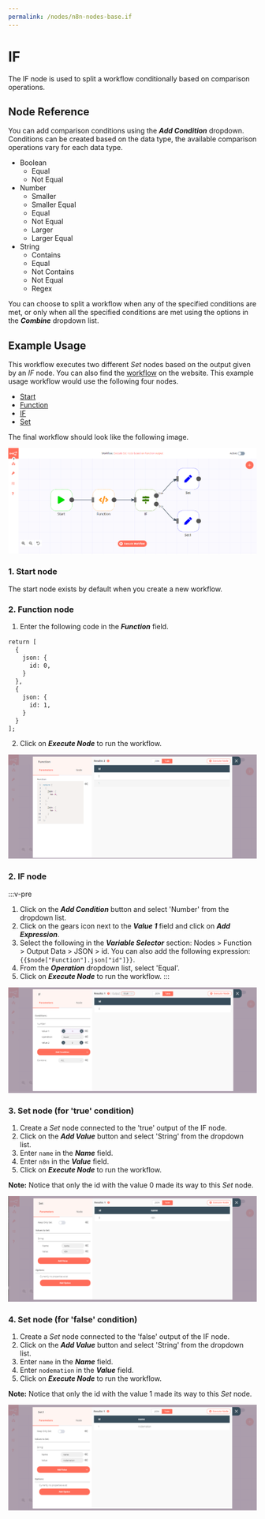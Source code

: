 ```yaml
---
permalink: /nodes/n8n-nodes-base.if
---
```


# IF

The IF node is used to split a workflow conditionally based on comparison operations.

## Node Reference

You can add comparison conditions using the ***Add Condition*** dropdown. Conditions can be created based on the data type, the available comparison operations vary for each data type.

- Boolean
	- Equal
	- Not Equal
- Number
	- Smaller
	- Smaller Equal
	- Equal
	- Not Equal
	- Larger
	- Larger Equal
- String
	- Contains
	- Equal
	- Not Contains
	- Not Equal
	- Regex

You can choose to split a workflow when any of the specified conditions are met, or only when all the specified conditions are met using the options in the ***Combine*** dropdown list.


## Example Usage

This workflow executes two different *Set* nodes based on the output given by an *IF* node. You can also find the [workflow](https://n8n.io/workflows/581) on the website. This example usage workflow would use the following four nodes.
- [Start](../../core-nodes/Start/README.md)
- [Function](../../core-nodes/Function/README.md)
- [IF]()
- [Set](../../core-nodes/Set/README.md)


The final workflow should look like the following image.

![A workflow with the IF node](./workflow.png)

### 1. Start node

The start node exists by default when you create a new workflow.


### 2. Function node

1. Enter the following code in the ***Function*** field.
```
return [
  {
    json: {
      id: 0,
    }
  },
  {
    json: {
      id: 1,
    }
  }
];
```
2. Click on ***Execute Node*** to run the workflow.

![Using the Function node to send data to the IF node](./Function_node.png)


### 2. IF node

:::v-pre
1. Click on the ***Add Condition*** button and select 'Number' from the dropdown list.
2. Click on the gears icon next to the ***Value 1*** field and click on ***Add Expression***.
3. Select the following in the ***Variable Selector*** section: Nodes > Function > Output Data > JSON > id. You can also add the following expression: `{{$node["Function"].json["id"]}}`.
4. From the ***Operation*** dropdown list, select 'Equal'.
5. Click on ***Execute Node*** to run the workflow.
:::

![Using the IF node to conditionally execute based on the input](./IF_node.png)


### 3. Set node (for 'true' condition)

1. Create a *Set* node connected to the 'true' output of the IF node.
2. Click on the ***Add Value*** button and select 'String' from the dropdown list.
3. Enter `name` in the ***Name*** field.
4. Enter `n8n` in the ***Value*** field.
5. Click on ***Execute Node*** to run the workflow.

**Note:** Notice that only the id with the value 0 made its way to this *Set* node.

![Using the Set node to set a value when the condition is true](./Set_node.png)


### 4. Set node (for 'false' condition)

1. Create a *Set* node connected to the 'false' output of the IF node.
2. Click on the ***Add Value*** button and select 'String' from the dropdown list.
3. Enter `name` in the ***Name*** field.
4. Enter `nodemation` in the ***Value*** field.
5. Click on ***Execute Node*** to run the workflow.

**Note:** Notice that only the id with the value 1 made its way to this *Set* node.

![Using the Set node to set a value when the condition is false](./Set1_node.png)
